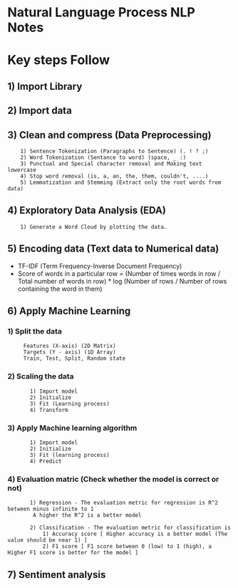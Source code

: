 # Natural Language Process NLP Notes

# Key steps Follow

## 1) Import Library

## 2) Import data

## 3) Clean and compress (Data Preprocessing)
        1) Sentence Tokenization (Paragraphs to Sentence) (. ! ? ;)
        2) Word Tokenization (Sentance to word) (space, _ :)
        3) Punctual and Special character removal and Making text lowercase
        4) Stop word removal (is, a, an, the, them, couldn't, ....)
        5) Lemmatization and Stemming (Extract only the root words from data)
        
## 4) Exploratory Data Analysis (EDA)
        1) Generate a Word Cloud by plotting the data.

## 5) Encoding data (Text data to Numerical data)
* TF-IDF (Term Frequency-Inverse Document Frequency)
* Score of words in a particular row = (Number of times words in row / Total number of  words in row) * log (Number of rows / Number of rows containing the word in them)

## 6) Apply Machine Learning 
        
### 1) Split the data      
         Features (X-axis) (2D Matrix)
         Targets (Y - axis) (1D Array)
         Train, Test, Split, Random state

### 2) Scaling the data 
           1) Import model
           2) Initialize
           3) Fit (Learning process)
           4) Transform
### 3) Apply Machine learning algorithm
           1) Import model
           2) Initialize
           3) Fit (learning process)
           4) Predict

### 4) Evaluation matric (Check whether the model is correct or not)
           1) Regression - The evaluation metric for regression is R^2 between minus infinite to 1 
            A higher the R^2 is a better model
            
           2) Classification - The evaluation metric for classification is
               1) Accuracy score [ Higher accuracy is a better model (The value should be near 1) ]
               2) F1 score [ F1 score between 0 (low) to 1 (high), a Higher F1 score is better for the model ]

## 7) Sentiment analysis
